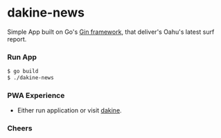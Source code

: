 # dakine-news

Simple App built on Go's [Gin framework](https://gin-gonic.github.io/gin/), that deliver's Oahu's latest surf report.


### Run App
```bash
$ go build
$ ./dakine-news
```
### PWA Experience
- Either run application or visit [dakine](https://dakine.news).
### Cheers
